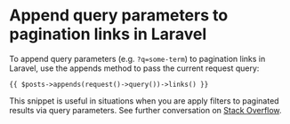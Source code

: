 # Append query parameters to pagination links in Laravel

To append query parameters (e.g. `?q=some-term`) to pagination links in Laravel, use the appends method to pass the current request query:

```
{{ $posts->appends(request()->query())->links() }}
```
 
This snippet is useful in situations when you are apply filters to paginated results via query parameters. See further conversation on [Stack Overflow](https://stackoverflow.com/questions/24891276/how-to-automatically-append-query-string-to-laravel-pagination-links/41976594#41976594).
